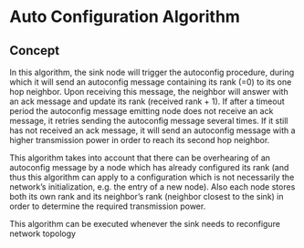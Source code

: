# Auto Configuration Algorithm

## Concept

In this algorithm, the sink node will trigger the autoconfig procedure, during which it will send an autoconfig message containing its rank (=0) to its one hop neighbor. Upon receiving this message, the neighbor will answer with an ack message and update its rank (received rank + 1). If after a timeout period the autoconfig message emitting node does not receive an ack message, it retries sending the autoconfig message several times. If it still has not received an ack message, it will send an autoconfig message with a higher transmission power in order to reach its second hop neighbor. 

This algorithm takes into account that there can be overhearing of an autoconfig message by a node which has already configured its rank (and thus this algorithm can apply to a configuration which is not necessarily the network’s initialization, e.g. the entry of a new node). Also each node stores both its own rank and its neighbor’s rank (neighbor closest to the sink) in order to determine the required transmission power.

This algorithm can be executed whenever the sink needs to reconfigure network topology
